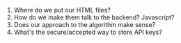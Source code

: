 1. Where do we put our HTML files?
2. How do we make them talk to the backend? Javascript?
3. Does our approach to the algorithm make sense?
4. What's the secure/accepted way to store API keys?
